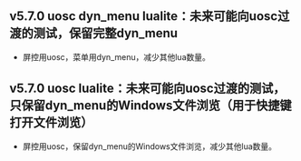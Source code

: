 ## v5.7.0 uosc dyn_menu lualite：未来可能向uosc过渡的测试，保留完整dyn_menu
* 屏控用uosc，菜单用dyn_menu，减少其他lua数量。

## v5.7.0 uosc lualite：未来可能向uosc过渡的测试，只保留dyn_menu的Windows文件浏览（用于快捷键打开文件浏览）
* 屏控用uosc，保留dyn_menu的Windows文件浏览，减少其他lua数量。
